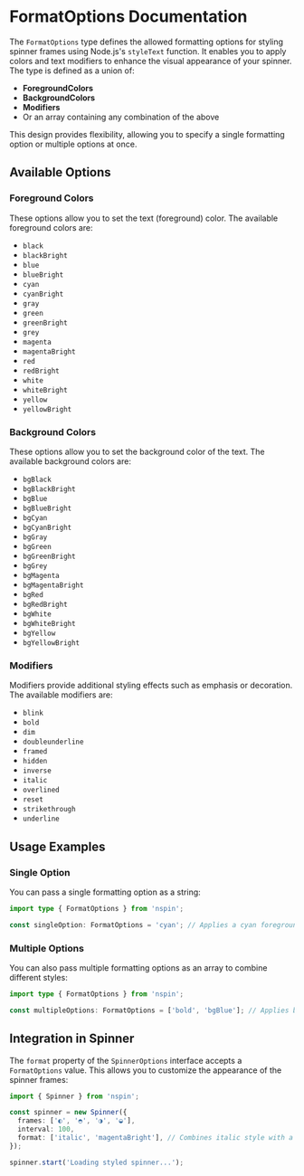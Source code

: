 # FormatOptions Documentation

The `FormatOptions` type defines the allowed formatting options for styling spinner frames using Node.js's `styleText` function. It enables you to apply colors and text modifiers to enhance the visual appearance of your spinner. The type is defined as a union of:

- **ForegroundColors**
- **BackgroundColors**
- **Modifiers**
- Or an array containing any combination of the above

This design provides flexibility, allowing you to specify a single formatting option or multiple options at once.

## Available Options

### Foreground Colors

These options allow you to set the text (foreground) color. The available foreground colors are:

- `black`
- `blackBright`
- `blue`
- `blueBright`
- `cyan`
- `cyanBright`
- `gray`
- `green`
- `greenBright`
- `grey`
- `magenta`
- `magentaBright`
- `red`
- `redBright`
- `white`
- `whiteBright`
- `yellow`
- `yellowBright`

### Background Colors

These options allow you to set the background color of the text. The available background colors are:

- `bgBlack`
- `bgBlackBright`
- `bgBlue`
- `bgBlueBright`
- `bgCyan`
- `bgCyanBright`
- `bgGray`
- `bgGreen`
- `bgGreenBright`
- `bgGrey`
- `bgMagenta`
- `bgMagentaBright`
- `bgRed`
- `bgRedBright`
- `bgWhite`
- `bgWhiteBright`
- `bgYellow`
- `bgYellowBright`

### Modifiers

Modifiers provide additional styling effects such as emphasis or decoration. The available modifiers are:

- `blink`
- `bold`
- `dim`
- `doubleunderline`
- `framed`
- `hidden`
- `inverse`
- `italic`
- `overlined`
- `reset`
- `strikethrough`
- `underline`

## Usage Examples

### Single Option

You can pass a single formatting option as a string:

```typescript
import type { FormatOptions } from 'nspin';

const singleOption: FormatOptions = 'cyan'; // Applies a cyan foreground color.
```

### Multiple Options

You can also pass multiple formatting options as an array to combine different styles:

```typescript
import type { FormatOptions } from 'nspin';

const multipleOptions: FormatOptions = ['bold', 'bgBlue']; // Applies bold text with a blue background.
```

## Integration in Spinner

The `format` property of the `SpinnerOptions` interface accepts a `FormatOptions` value. This allows you to customize the appearance of the spinner frames:

```typescript
import { Spinner } from 'nspin';

const spinner = new Spinner({
  frames: ['◐', '◓', '◑', '◒'],
  interval: 100,
  format: ['italic', 'magentaBright'], // Combines italic style with a bright magenta foreground.
});

spinner.start('Loading styled spinner...');
```
